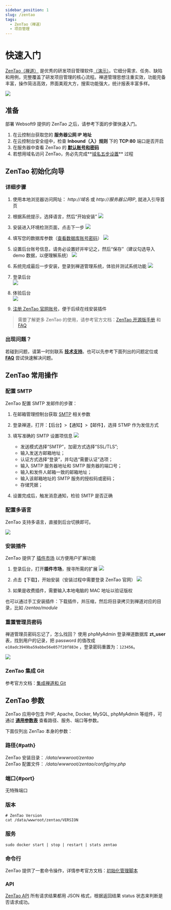 ```yaml
---
sidebar_position: 1
slug: /zentao
tags:
  - ZenTao（禅道）
  - 项目管理
---
```


# 快速入门

[ZenTao（禅道）](https://www.zentao.net) 是优秀的研发项目管理软件[（演示）](http://demo.zentao.net/)。它细分需求、任务、缺陷和用例，完整覆盖了研发项目管理的核心流程。禅道管理思想注重实效，功能完备丰富，操作简洁高效，界面美观大方，搜索功能强大，统计报表丰富多样。

![](https://libs.websoft9.com/Websoft9/DocsPicture/zh/zentao/zentao-gui-websoft9.png)

## 准备

部署 Websoft9 提供的 ZenTao 之后，请参考下面的步骤快速入门。

1. 在云控制台获取您的 **服务器公网 IP 地址**
2. 在云控制台安全组中，检查 **Inbound（入）规则** 下的 **TCP:80** 端口是否开启
3. 在服务器中查看 ZenTao 的 **[默认账号和密码](./user/credentials)**
4. 若想用域名访问 ZenTao，务必先完成**[域名五步设置](./administrator/domain_step)** 过程

## ZenTao 初始化向导

### 详细步骤

1. 使用本地浏览器访问网址： *http://域名* 或 *http://服务器公网IP*, 就进入引导首页

2. 根据系统提示，选择语言，然后“开始安装”
   ![](https://libs.websoft9.com/Websoft9/DocsPicture/zh/zentao/zentao-install001-websoft9.png)

3. 安装进入环境检测页面，点击下一步
   ![](https://libs.websoft9.com/Websoft9/DocsPicture/zh/zentao/zentao-install002-websoft9.png)

4. 填写您的数据库参数（[查看数据库账号密码](./user/credentials)）
   ![](https://libs.websoft9.com/Websoft9/DocsPicture/zh/zentao/zentao-install003-websoft9.png)

5. 设置后台账号信息，请务必设置好并牢记之，然后“保存”（建议勾选导入 demo 数据，以便理解系统）
   ![](https://libs.websoft9.com/Websoft9/DocsPicture/zh/zentao/zentao-install005-websoft9.png)

6. 系统完成最后一步安装，登录到禅道管理系统，体验并测试系统功能
   ![](https://libs.websoft9.com/Websoft9/DocsPicture/zh/zentao/zentao-install006-websoft9.png)

7. 登录后台  
   ![](https://libs.websoft9.com/Websoft9/DocsPicture/zh/zentao/zentao-login-websoft9.png)

8. 体验后台  
   ![](https://libs.websoft9.com/Websoft9/DocsPicture/zh/zentao/zentao-gui-websoft9.png)

9. [注册 ZenTao 官网账号](https://www.zentao.net/user-register.html)，便于后续在线安装插件

> 需要了解更多 ZenTao 的使用，请参考官方文档：[ZenTao 开源版手册](https://www.zentao.net/book/zentaopmshelp/40.html) 和 [FAQ](https://www.zentao.net/faq.html)

### 出现问题？

若碰到问题，请第一时刻联系 **[技术支持](./helpdesk)**。也可以先参考下面列出的问题定位或 **[FAQ](./faq#setup)** 尝试快速解决问题。

## ZenTao 常用操作

### 配置 SMTP

ZenTao 配置 SMTP 发邮件的步骤：

1. 在邮箱管理控制台获取 [SMTP](./administrator/smtp) 相关参数

2. 登录禅道，打开：【后台】>【通知】>【邮件】，选择 STMP 作为发信方式

3. 填写准确的 SMTP 设置项信息
   ![](https://libs.websoft9.com/Websoft9/DocsPicture/zh/zentao/zentao-smtp-websoft9.png)

   - 发送模式选择“SMTP”，加密方式选择“SSL/TLS”;
   - 输入发送方邮箱地址；
   - 认证方式选择“登录”，并勾选“需要认证”选项；
   - 输入 SMTP 服务器地址和 SMTP 服务器的端口号；
   - 输入和发件人邮箱一致的邮箱地址；
   - 输入该邮箱地址的 SMTP 服务的授权码或密码；
   - 存储凭据；

4. 设置完成后，触发消息通知，检验 SMTP 是否正确

### 配置多语言

ZenTao 支持多语言，直接到后台切换即可。

![](https://libs.websoft9.com/Websoft9/DocsPicture/zh/zentao/zentao-changelanguage-websoft9.png)

### 安装插件

ZenTao 提供了 [插件市场](https://www.zentao.net/extension-browse.html) 以方便用户扩展功能

1. 登录后台，打开**插件市场**，搜寻所需的扩展
   ![](https://libs.websoft9.com/Websoft9/DocsPicture/zh/zentao/zentao-dlplugins-websoft9.png)

2. 点击【下载】，开始安装（安装过程中需要登录 ZenTao 官网）
   ![](https://libs.websoft9.com/Websoft9/DocsPicture/zh/zentao/zentao-installplugin-websoft9.png)

3. 如果是收费插件，需要输入本地电脑的 MAC 地址以验证版权

也可以通过手工安装插件：下载插件，并压缩，然后将目录拷贝到禅道对应的目录，比如 _/zentao/module_

### 重置管理员密码

禅道管理员密码忘记了，怎么找回？ 使用 phpMyAdmin 登录禅道数据库 **zt_user** 表，找到用户的记录，把 password 的值改成 `e10adc3949ba59abbe56e057f20f883e` ，登录密码重置为：`123456`。

![](https://libs.websoft9.com/Websoft9/DocsPicture/zh/zentao/zentao-recoverpw-websoft9.png)

### ZenTao 集成 Git

参考官方文档：[集成禅道和 Git](https://www.zentao.net/book/zentaopmshelp/207.html)

## ZenTao 参数

ZenTao 应用中包含 PHP, Apache, Docker, MySQL, phpMyAdmin 等组件，可通过 **[通用参数表](./setup/parameter)** 查看路径、服务、端口等参数。

下面仅列出 ZenTao 本身的参数：

### 路径{#path}

ZenTao 安装目录： */data/wwwroot/zentao*  
ZenTao 配置文件： */data/wwwroot/zentao/config/my.php*

### 端口{#port}

无特殊端口

### 版本

```shell
# ZenTao Version
cat /data/wwwroot/zentao/VERSION
```

### 服务

```shell
sudo docker start | stop | restart | stats zentao
```

### 命令行

ZenTao 提供了一套命令操作，详情参考官方文档：[初始化管理脚本](https://www.zentao.net/book/zentaopmshelp/35.html)

### API

[ZenTao API](https://www.zentao.net/book/api/setting-369.html) 所有请求结果都用 JSON 格式，根据返回结果 status 状态来判断是否请求成功。
